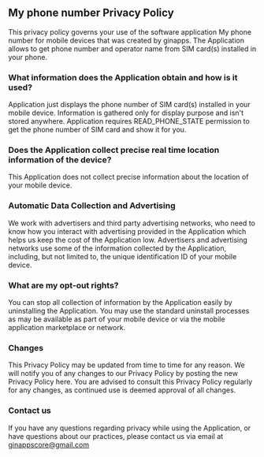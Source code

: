 ## My phone number Privacy Policy

This privacy policy governs your use of the software application My phone number for mobile devices that was created by ginapps. The Application allows to get phone number and operator name from SIM card(s) installed in your phone.

### What information does the Application obtain and how is it used?

Application just displays the phone number of SIM card(s) installed in your mobile device. Information is gathered only for display purpose and isn't stored anywhere. Application requires READ_PHONE_STATE permission to get the phone number of SIM card and show it for you.

### Does the Application collect precise real time location information of the device?

This Application does not collect precise information about the location of your mobile device.

### Automatic Data Collection and Advertising

We work with advertisers and third party advertising networks, who need to know how you interact with advertising provided in the Application which helps us keep the cost of the Application low. Advertisers and advertising networks use some of the information collected by the Application, including, but not limited to, the unique identification ID of your mobile device.

### What are my opt-out rights?

You can stop all collection of information by the Application easily by uninstalling the Application. You may use the standard uninstall processes as may be available as part of your mobile device or via the mobile application marketplace or network.

### Changes

This Privacy Policy may be updated from time to time for any reason. We will notify you of any changes to our Privacy Policy by posting the new Privacy Policy here. You are advised to consult this Privacy Policy regularly for any changes, as continued use is deemed approval of all changes.

### Contact us

If you have any questions regarding privacy while using the Application, or have questions about our practices, please contact us via email at ginappscore@gmail.com
